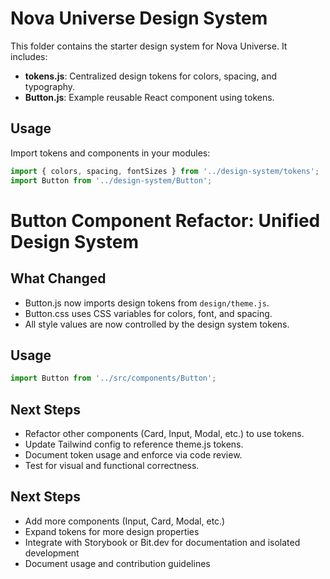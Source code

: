 # Nova Universe Design System

This folder contains the starter design system for Nova Universe. It includes:

- **tokens.js**: Centralized design tokens for colors, spacing, and typography.
- **Button.js**: Example reusable React component using tokens.

## Usage

Import tokens and components in your modules:

```js
import { colors, spacing, fontSizes } from '../design-system/tokens';
import Button from '../design-system/Button';
```

# Button Component Refactor: Unified Design System

## What Changed

- Button.js now imports design tokens from `design/theme.js`.
- Button.css uses CSS variables for colors, font, and spacing.
- All style values are now controlled by the design system tokens.

## Usage

```js
import Button from '../src/components/Button';
```

## Next Steps

- Refactor other components (Card, Input, Modal, etc.) to use tokens.
- Update Tailwind config to reference theme.js tokens.
- Document token usage and enforce via code review.
- Test for visual and functional correctness.

## Next Steps

- Add more components (Input, Card, Modal, etc.)
- Expand tokens for more design properties
- Integrate with Storybook or Bit.dev for documentation and isolated development
- Document usage and contribution guidelines

